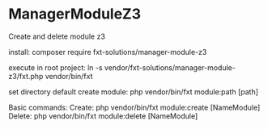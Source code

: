 # ManagerModuleZ3
Create and delete module z3

install:
composer require fxt-solutions/manager-module-z3

execute in root project:
ln -s vendor/fxt-solutions/manager-module-z3/fxt.php vendor/bin/fxt

set directory default create module:
php vendor/bin/fxt module:path [path]

Basic commands:
Create: php vendor/bin/fxt module:create [NameModule]
Delete: php vendor/bin/fxt module:delete [NameModule]
